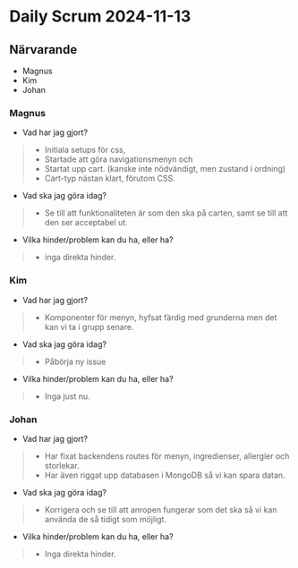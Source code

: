 # Daily Scrum 2024-11-13

## Närvarande

- Magnus
- Kim
- Johan

### Magnus

- Vad har jag gjort?

>- Initiala setups för css,
>- Startade att göra navigationsmenyn och
>- Startat upp cart. (kanske inte nödvändigt, men zustand i ordning)
>- Cart-typ nästan klart, förutom CSS.

- Vad ska jag göra idag?

>- Se till att funktionaliteten är som den ska på carten, samt se till att den ser acceptabel ut.

- Vilka hinder/problem kan du ha, eller ha?

>- inga direkta hinder.
  
### Kim

- Vad har jag gjort?

>- Komponenter för menyn, hyfsat färdig med grunderna men det kan vi ta i grupp senare.

- Vad ska jag göra idag?

>- Påbörja ny issue

- Vilka hinder/problem kan du ha, eller ha?

>- Inga just nu.
  
### Johan

- Vad har jag gjort?

>- Har fixat backendens routes för menyn, ingredienser, allergier och storlekar.
>- Har även riggat upp databasen i MongoDB så vi kan spara datan.

- Vad ska jag göra idag?

>- Korrigera och se till att anropen fungerar som det ska så vi kan använda de så tidigt som möjligt.

- Vilka hinder/problem kan du ha, eller ha?

>- Inga direkta hinder.
